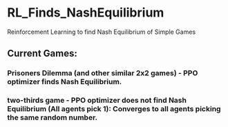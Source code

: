 # RL_Finds_NashEquilibrium
Reinforcement Learning to find Nash Equilibrium of Simple Games


## Current Games:
### Prisoners Dilemma (and other similar 2x2 games) - PPO optimizer finds Nash Equilibrium. 
### two-thirds game - PPO optimizer does not find Nash Equilibrium (All agents pick 1): Converges to all agents picking the same random number.
